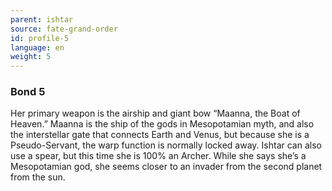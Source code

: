 ```yaml
---
parent: ishtar
source: fate-grand-order
id: profile-5
language: en
weight: 5
---
```


### Bond 5

Her primary weapon is the airship and giant bow “Maanna, the Boat of Heaven.”
Maanna is the ship of the gods in Mesopotamian myth, and also the interstellar gate that connects Earth and Venus, but because she is a Pseudo-Servant, the warp function is normally locked away.
Ishtar can also use a spear, but this time she is 100% an Archer.
While she says she’s a Mesopotamian god, she seems closer to an invader from the second planet from the sun.
